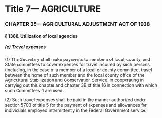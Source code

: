 
# Title 7— AGRICULTURE
### CHAPTER 35— AGRICULTURAL ADJUSTMENT ACT OF 1938
#### § 1388. Utilization of local agencies
##### (c) Travel expenses

(1) The Secretary shall make payments to members of local, county, and State committees to cover expenses for travel incurred by such persons (including, in the case of a member of a local or county committee, travel between the home of such member and the local county office of the Agricultural Stabilization and Conservation Service) in cooperating in carrying out this chapter and chapter 3B of title 16 in connection with which such Committees  1 are used.

(2) Such travel expenses shall be paid in the manner authorized under section 5703 of title 5 for the payment of expenses and allowances for individuals employed intermittently in the Federal Government service.
